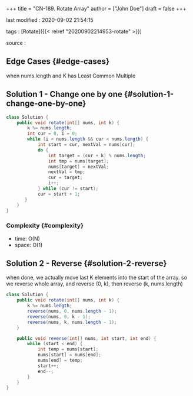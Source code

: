 +++
title = "CN-189. Rotate Array"
author = ["John Doe"]
draft = false
+++

last modified
: 2020-09-02 21:54:15


tags
: [Rotate]({{< relref "20200902214953-rotate" >}})

source
:


## Edge Cases {#edge-cases}

when nums.length and K has Least Common Multiple


## Solution 1 - Change one by one {#solution-1-change-one-by-one}

```java
class Solution {
    public void rotate(int[] nums, int k) {
        k %= nums.length;
        int cur = 0, i = 0;
        while (i < nums.length && cur < nums.length) {
            int start = cur, nextVal = nums[cur];
            do {
                int target = (cur + k) % nums.length;
                int tmp = nums[target];
                nums[target] = nextVal;
                nextVal = tmp;
                cur = target;
                i++;
            } while (cur != start);
            cur = start + 1;
       }
    }
}
```


### Complexity {#complexity}

-   time: O(N)
-   space: O(1)


## Solution 2 - Reverse {#solution-2-reverse}

when done, we actually move last K elements into the start of the array.
so we reverse whole array, and reverse (0, k), then reverse (k, nums.length)

```java
class Solution {
    public void rotate(int[] nums, int k) {
        k %= nums.length;
        reverse(nums, 0, nums.length - 1);
        reverse(nums, 0, k - 1);
        reverse(nums, k, nums.length - 1);
    }

    public void reverse(int[] nums, int start, int end) {
        while (start < end) {
            int temp = nums[start];
            nums[start] = nums[end];
            nums[end] = temp;
            start++;
            end--;
        }
    }
}
```
